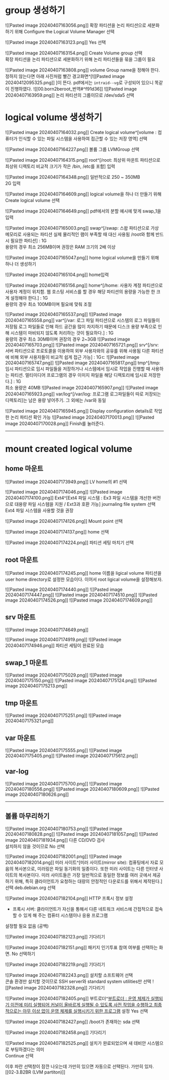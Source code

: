 # group 생성하기
![[Pasted image 20240407163056.png]]
확장 파티션을 논리 파티션으로 세분화 하기 위해 Configure the Logical Volume Manager 선택

![[Pasted image 20240407163123.png]]
Yes 선택

![[Pasted image 20240407163154.png]]
Create Volume group 선택  
확장 파티션을 논리 파티션으로 세분화하기 위해 논리 파티션들을 묶을 그룹이 필요

![[Pasted image 20240407163808.png]]
volume Group name을 정해야 한다.
정하지 않는다면 아래 사진처럼 빨간 경고화면^[![[Pasted image 20240412095325.png]]
]이 뜬다.
pdf에서는 `intraid--vg`로 구성되어 있으니 똑같이 진행하였다.
![[00.born2beroot_번역#^f91d36]]
![[Pasted image 20240407163959.png]]
논리 파티션의 그룹이므로 /dev/sda5 선택

# logical volume 생성하기

![[Pasted image 20240407164032.png]]
Create logical volume^[volume : 컴퓨터가 인식할 수 있는 파일 시스템을 사용하여 접근할 수 있는 저장 영역] 선택

![[Pasted image 20240407164227.png]]
볼륨 그룹 LVMGroup 선택

![[Pasted image 20240407164315.png]]
root^[/root: 최상위 마운트 파티션으로 최상위 디렉토리
비교적 크기가 작은 /bin, /etc를 포함] 입력

![[Pasted image 20240407164348.png]]
일반적으로 250 ~ 350MB  
2G 입력

![[Pasted image 20240407164609.png]]
logical volume을 하나 더 만들기 위해 Create logical volume 선택

![[Pasted image 20240407164649.png]]
pdf에서의 분할 예시에 맞게 swap_1을 입력

![[Pasted image 20240407165003.png]]
swap^[/swap: 스왑 파티션으로 가상 메모리로 사용되는 파티션
실제 물리적인 램이 부족할 때 대신 사용됨
/root와 함께 반드시 필요한 파티션] : 1G  
용량의 경우 최소 256MB이며 권장은 RAM 크기의 2배 이상


![[Pasted image 20240407165047.png]]
home logical volume을 만들기 위해 하나 더 생성하기

![[Pasted image 20240407165104.png]]
home입력

![[Pasted image 20240407165156.png]]
home^[/home: 사용자 계정 파티션으로 사용자 계정이 위치함.
웹 호스팅 서비스를 할 경우 해당 파티션의 용량을 가능한 한 크게 설정해야 한다.] : 1G  
용량의 경우 최소 100MB이며 필요에 맞춰 조절

![[Pasted image 20240407165537.png]]
![[Pasted image 20240407165558.png]]
var^[/var: 로그 파일 파티션으로 시스템의 로그 파일들이 저장됨
로그 파일들로 인해 하드 공간을 많이 차지하기 때문에 디스크 용량 부족으로 인해 시스템이 마비되지 않도록 처리하는 것이 필요하다.] : 1G  
용량의 경우 최소 30MB이며 권장의 경우 2~3GB
![[Pasted image 20240407165703.png]]
![[Pasted image 20240407165721.png]]
srv^[/srv: 서버 파티션으로 프로토콜을 이용하여 외부 사용자와의 공유를 위해 사용됨
다른 파티션에 비해 외부 사용자들이 비교적 쉽게 접근 가능] : 1Gㄷ
![[Pasted image 20240407165747.png]]
![[Pasted image 20240407165817.png]]
tmp^[/tmp: 임시 파티션으로 임시 파일들을 저장하거나 시스템에서 임시로 작업을 진행할 때 사용하는 파티션.
멀티미디어 프로그램의 경우 이미지 파일을 해당 디렉토리에 임시로 저장한다.] : 1G  
최소 용량은 40MB
![[Pasted image 20240407165907.png]]
![[Pasted image 20240407165923.png]]
var/log^[/var/log: 프로그램 로그파일들이 따로 저장되는 디렉토리]는 남은 용량 넣어주기.
그 외에는 /var와 동일

![[Pasted image 20240407165945.png]]
Display configuration details로 작업한 논리 파티션 확인 가능
![[Pasted image 20240407170013.png]]
![[Pasted image 20240407170028.png]]
Finish를 눌러준다.
***
# mount created logical volume
## home 마운트
![[Pasted image 20240407173949.png]]
LV home의 #1 선택

![[Pasted image 20240407174046.png]]
![[Pasted image 20240407174100.png]]
Ext4^[Ext4 파일 시스템 : Ex3 파일 시스템을 개선한 버전으로 대용량 파일 시스템을 지원 / Ext3과 호환 가능] journaling file system 선택
Ext4 파일 시스템을 사용할 것을 권장

![[Pasted image 20240407174126.png]]
Mount point 선택

![[Pasted image 20240407174137.png]]
home 선택

![[Pasted image 20240407174224.png]]
파티션 세팅 마치기 선택
## root 마운트
![[Pasted image 20240407174245.png]]
home 이름을 ligical volume 파티션을 user home directory로 설정한 모습이다.
이어서 root ligical volume을 설정해보자.

![[Pasted image 20240407174440.png]]
![[Pasted image 20240407174447.png]]
![[Pasted image 20240407174510.png]]
![[Pasted image 20240407174526.png]]
![[Pasted image 20240407174609.png]]
## srv 마운트
![[Pasted image 20240407174649.png]]

![[Pasted image 20240407174919.png]]
![[Pasted image 20240407174946.png]]
파티션 세팅이 완료된 모습
## swap_1 마운트
![[Pasted image 20240407175029.png]]
![[Pasted image 20240407175150.png]]
![[Pasted image 20240407175124.png]]
![[Pasted image 20240407175213.png]]
## tmp 마운트
![[Pasted image 20240407175251.png]]
![[Pasted image 20240407175321.png]]
## var 마운트
![[Pasted image 20240407175555.png]]
![[Pasted image 20240407175405.png]]
![[Pasted image 20240407175612.png]]
## var-log
![[Pasted image 20240407175700.png]]
![[Pasted image 20240407180556.png]]
![[Pasted image 20240407180609.png]]
![[Pasted image 20240407180626.png]]
***
## 볼륨 마무리하기
![[Pasted image 20240407180753.png]]
![[Pasted image 20240407180828.png]]
![[Pasted image 20240407181057.png]]
![[Pasted image 20240407181934.png]]
다른 CD/DVD 검사  
설치하지 않을 것이므로 No 선택

![[Pasted image 20240407182001.png]]
![[Pasted image 20240407182014.png]]
미러 사이트^[미러 사이트(mirror site): 컴퓨팅에서 자료 모음의 복사본으로, 미러링은 파일 동기화의 일종이다. 또한 미러 사이트는 다른 인터넷 사이트의 복사본이다. 미러 사이트들은 가장 일반적으로 동일한 정보를 여러 곳에서 제공하기 위해, 특히 클라이언트가 요청하는 대량의 안정적인 다운로드를 위해서 제작된다.] 선택
deb.debian.org 선택

![[Pasted image 20240407182104.png]]
HTTP 프록시 정보 설정

- 프록시 서버: 클라이언트가 자신을 통해서 다른 네트워크 서비스에 간접적으로 접속할 수 있게 해 주는 컴퓨터 시스템이나 응용 프로그램

설정할 필요 없음 (공백)

![[Pasted image 20240407182123.png]]
기다리기

![[Pasted image 20240407182151.png]]
패키지 인기투표 참여 여부를 선택하는 화면.
No 선택하기

![[Pasted image 20240407182219.png]]
기다리기

![[Pasted image 20240407182243.png]]
설치할 소프트웨어 선택  
콘솔 환경만 설치할 것이므로 SSH server와 standard system utilities만 선택
![[Pasted image 20240407182328.png]]
기다리기

![[Pasted image 20240407182405.png]]
부트로더^[부트로더 : 운영 체제가 실행되기 이전에 미리 실행되어 커널이 올바르게 실행될 수 있도록 사전 작업을 수행하고 최종적으로는 아무 이상 없이 운영 체제를 실행시키기 위한 프로그램](GRUB) 설정
Yes 선택

![[Pasted image 20240407182427.png]]
/boot가 존재하는 sda 선택

![[Pasted image 20240407182458.png]]
기다리기

![[Pasted image 20240407182525.png]]
설치가 완료되었으며 새 데비안 시스템으로 부팅하겠다는 의미  
Continue 선택

이후 파란 선택창이 잠깐 나오는데 가만히 있으면 자동으로 선택된다.
가만히 있자.
[[02-3.B2BR (LVM partiton)]]